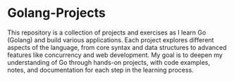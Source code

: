 # Golang-Projects

This repository is a collection of projects and exercises as I learn Go (Golang) and build various applications. Each project explores different aspects of the language, from core syntax and data structures to advanced features like concurrency and web development. My goal is to deepen my understanding of Go through hands-on projects, with code examples, notes, and documentation for each step in the learning process.
